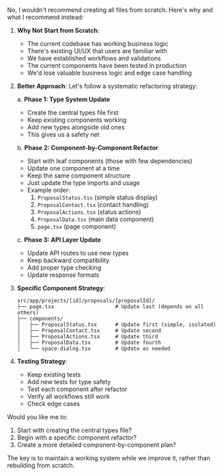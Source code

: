 No, I wouldn't recommend creating all files from scratch. Here's why and what I recommend instead:

1. **Why Not Start from Scratch**:
   - The current codebase has working business logic
   - There's existing UI/UX that users are familiar with
   - We have established workflows and validations
   - The current components have been tested in production
   - We'd lose valuable business logic and edge case handling

2. **Better Approach**:
   Let's follow a systematic refactoring strategy:

   a. **Phase 1: Type System Update**
   - Create the central types file first
   - Keep existing components working
   - Add new types alongside old ones
   - This gives us a safety net

   b. **Phase 2: Component-by-Component Refactor**
   - Start with leaf components (those with few dependencies)
   - Update one component at a time
   - Keep the same component structure
   - Just update the type imports and usage
   - Example order:
     1. `ProposalStatus.tsx` (simple status display)
     2. `ProposalContact.tsx` (contact handling)
     3. `ProposalActions.tsx` (status actions)
     4. `ProposalData.tsx` (main data component)
     5. `page.tsx` (page component)

   c. **Phase 3: API Layer Update**
   - Update API routes to use new types
   - Keep backward compatibility
   - Add proper type checking
   - Update response formats

3. **Specific Component Strategy**:
   ```
   src/app/projects/[id]/proposals/[proposalId]/
   ├── page.tsx                    # Update last (depends on all others)
   ├── components/
   │   ├── ProposalStatus.tsx      # Update first (simple, isolated)
   │   ├── ProposalContact.tsx     # Update second
   │   ├── ProposalActions.tsx     # Update third
   │   ├── ProposalData.tsx        # Update fourth
   │   └── space-dialog.tsx        # Update as needed
   ```

4. **Testing Strategy**:
   - Keep existing tests
   - Add new tests for type safety
   - Test each component after refactor
   - Verify all workflows still work
   - Check edge cases

Would you like me to:
1. Start with creating the central types file?
2. Begin with a specific component refactor?
3. Create a more detailed component-by-component plan?

The key is to maintain a working system while we improve it, rather than rebuilding from scratch.